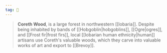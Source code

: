 ```yaml
---
tag: 🌲
---
```

> **Coreth Wood**, is a large forest in northwestern [[Iobaria]]. Despite being inhabited by bands of [[Hobgoblin|hobgoblins]], [[Ogre|ogres]], and [[Frost fir|frost firs]], local [[Iobarian human ethnicity|human]] artisans use Coreth's valuable woods, which they carve into valuable works of art and export to [[Brevoy]].








